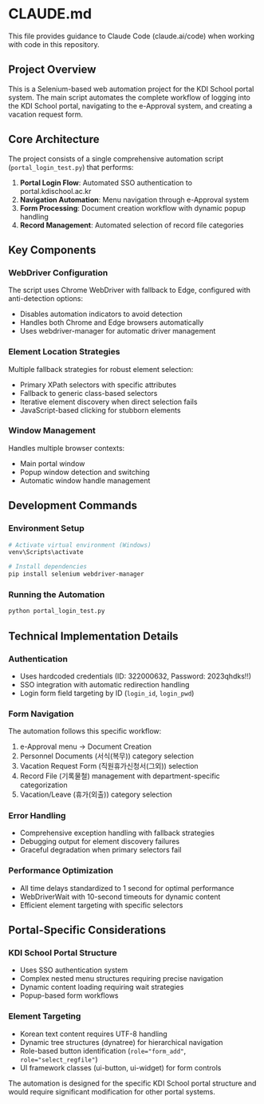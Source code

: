 # CLAUDE.md

This file provides guidance to Claude Code (claude.ai/code) when working with code in this repository.

## Project Overview

This is a Selenium-based web automation project for the KDI School portal system. The main script automates the complete workflow of logging into the KDI School portal, navigating to the e-Approval system, and creating a vacation request form.

## Core Architecture

The project consists of a single comprehensive automation script (`portal_login_test.py`) that performs:

1. **Portal Login Flow**: Automated SSO authentication to portal.kdischool.ac.kr
2. **Navigation Automation**: Menu navigation through e-Approval system
3. **Form Processing**: Document creation workflow with dynamic popup handling
4. **Record Management**: Automated selection of record file categories

## Key Components

### WebDriver Configuration
The script uses Chrome WebDriver with fallback to Edge, configured with anti-detection options:
- Disables automation indicators to avoid detection
- Handles both Chrome and Edge browsers automatically
- Uses webdriver-manager for automatic driver management

### Element Location Strategies
Multiple fallback strategies for robust element selection:
- Primary XPath selectors with specific attributes
- Fallback to generic class-based selectors
- Iterative element discovery when direct selection fails
- JavaScript-based clicking for stubborn elements

### Window Management
Handles multiple browser contexts:
- Main portal window
- Popup window detection and switching
- Automatic window handle management

## Development Commands

### Environment Setup
```bash
# Activate virtual environment (Windows)
venv\Scripts\activate

# Install dependencies
pip install selenium webdriver-manager
```

### Running the Automation
```bash
python portal_login_test.py
```

## Technical Implementation Details

### Authentication
- Uses hardcoded credentials (ID: 322000632, Password: 2023qhdks!!)
- SSO integration with automatic redirection handling
- Login form field targeting by ID (`login_id`, `login_pwd`)

### Form Navigation
The automation follows this specific workflow:
1. e-Approval menu → Document Creation
2. Personnel Documents (서식(복무)) category selection
3. Vacation Request Form (직원휴가신청서(그외)) selection
4. Record File (기록물철) management with department-specific categorization
5. Vacation/Leave (휴가(외출)) category selection

### Error Handling
- Comprehensive exception handling with fallback strategies
- Debugging output for element discovery failures
- Graceful degradation when primary selectors fail

### Performance Optimization
- All time delays standardized to 1 second for optimal performance
- WebDriverWait with 10-second timeouts for dynamic content
- Efficient element targeting with specific selectors

## Portal-Specific Considerations

### KDI School Portal Structure
- Uses SSO authentication system
- Complex nested menu structures requiring precise navigation
- Dynamic content loading requiring wait strategies
- Popup-based form workflows

### Element Targeting
- Korean text content requires UTF-8 handling
- Dynamic tree structures (dynatree) for hierarchical navigation
- Role-based button identification (`role="form_add"`, `role="select_regfile"`)
- UI framework classes (ui-button, ui-widget) for form controls

The automation is designed for the specific KDI School portal structure and would require significant modification for other portal systems.